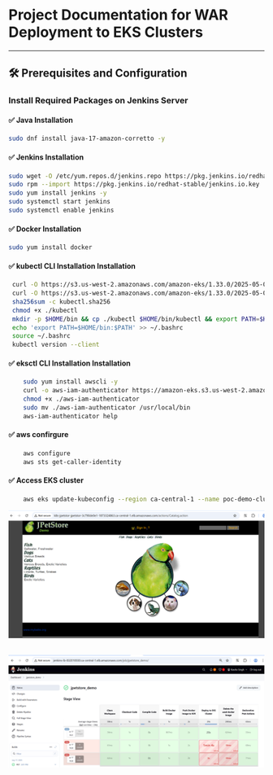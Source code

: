 # Project Documentation for WAR Deployment to EKS Clusters

---

## 🛠️ Prerequisites and Configuration

### Install Required Packages on Jenkins Server

#### ✅ Java Installation
```bash
sudo dnf install java-17-amazon-corretto -y
```

#### ✅ Jenkins Installation
```bash
sudo wget -O /etc/yum.repos.d/jenkins.repo https://pkg.jenkins.io/redhat-stable/jenkins.repo
sudo rpm --import https://pkg.jenkins.io/redhat-stable/jenkins.io.key
sudo yum install jenkins -y
sudo systemctl start jenkins
sudo systemctl enable jenkins
```
#### ✅ Docker Installation
```bash
sudo yum install docker
```

#### ✅ kubectl CLI Installation Installation
```bash
 curl -O https://s3.us-west-2.amazonaws.com/amazon-eks/1.33.0/2025-05-01/bin/linux/amd64/kubectl
 curl -O https://s3.us-west-2.amazonaws.com/amazon-eks/1.33.0/2025-05-01/bin/linux/amd64/kubectl.sha256
 sha256sum -c kubectl.sha256
 chmod +x ./kubectl
 mkdir -p $HOME/bin && cp ./kubectl $HOME/bin/kubectl && export PATH=$HOME/bin:$PATH
 echo 'export PATH=$HOME/bin:$PATH' >> ~/.bashrc
 source ~/.bashrc
 kubectl version --client
```
#### ✅ eksctl CLI Installation Installation
```bash
    sudo yum install awscli -y
    curl -o aws-iam-authenticator https://amazon-eks.s3.us-west-2.amazonaws.com/1.15.10/2020-02-22/bin/linux/amd64/aws-iam-authenticator
    chmod +x ./aws-iam-authenticator
    sudo mv ./aws-iam-authenticator /usr/local/bin
    aws-iam-authenticator help
```
#### ✅ aws confirgure
```bash
    aws configure
    aws sts get-caller-identity
```

#### ✅ Access EKS cluster 
```bash
    aws eks update-kubeconfig --region ca-central-1 --name poc-demo-cluster
```

![alt text](jpetstore_application_snapshot.png)

![alt text](Jenkins_CICD.png)
---


